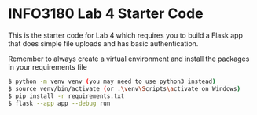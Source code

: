 # INFO3180 Lab 4 Starter Code

This is the starter code for Lab 4 which requires you to build a Flask app that does simple file uploads and has basic authentication.

Remember to always create a virtual environment and install the packages in your requirements file

```bash
$ python -m venv venv (you may need to use python3 instead)
$ source venv/bin/activate (or .\venv\Scripts\activate on Windows)
$ pip install -r requirements.txt
$ flask --app app --debug run
```

